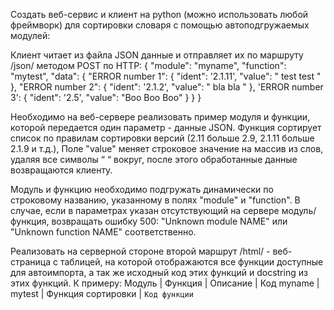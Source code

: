Создать веб-сервис и клиент на python (можно использовать любой фреймворк) для сортировки словаря с помощью автоподгружаемых модулей:

Клиент читает из файла JSON данные и отправляет их по маршруту /json/ методом POST по HTTP:
{
	"module": "myname",
	"function": "mytest",
	"data": {
			"ERROR number 1": {
				"ident": '2.1.11',
				"value": " test   test   "
			},
			"ERROR number 2": {
				"ident": '2.1.2',
				"value": " bla bla   "
			},
			'ERROR number 3': {
				"ident": '2.5',
				"value": "Boo Boo     Boo"
			}
	}
}

Необходимо на веб-сервере реализовать пример модуля и функции, которой передается один параметр - данные JSON.
Функция сортирует список по правилам сортировки версий (2.11 больше 2.9, 2.1.11 больше 2.1.9 и т.д.),
Поле "value" меняет строковое значение на массив из слов, удаляя все символы “ “ вокруг,
после этого обработанные данные возвращаются клиенту.

Модуль и функцию необходимо подгружать динамически по строковому названию, указанному в полях "module" и "function".
В случае, если в параметрах указан отсутствующий на сервере модуль/функция, возвращать ошибку 500: "Unknown module NAME" или "Unknown function NAME" соответственно.

Реализовать на серверной стороне второй маршрут /html/ - веб-страница с таблицей, на которой отображаются все функции доступные для автоимпорта, а так же исходный код этих функций и docstring из этих функций.
К примеру:
Модуль   | Функция 	| Описание		  | Код
myname | mytest	| Функция сортировки | <code>Код функции</code>
